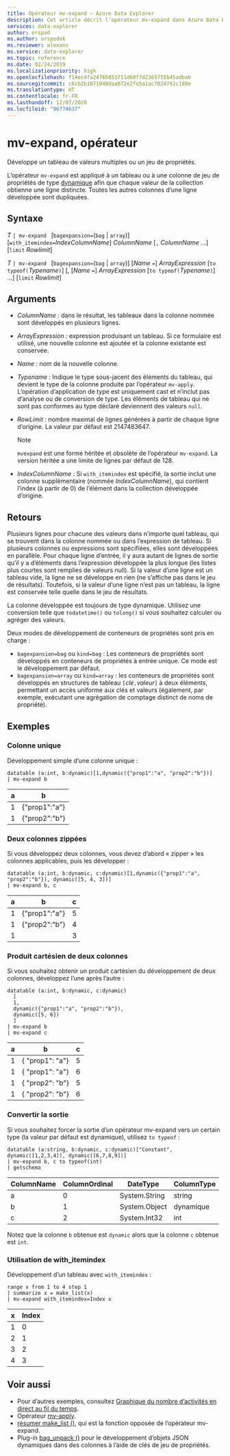 ```yaml
---
title: Opérateur mv-expand – Azure Data Explorer
description: Cet article décrit l’opérateur mv-expand dans Azure Data Explorer.
services: data-explorer
author: orspod
ms.author: orspodek
ms.reviewer: alexans
ms.service: data-explorer
ms.topic: reference
ms.date: 02/24/2019
ms.localizationpriority: high
ms.openlocfilehash: f14ec4fa24765053711d60f7d2365755b45adbab
ms.sourcegitcommit: c6cb2b1071048daa872e2fe5a1ac7024762c180e
ms.translationtype: HT
ms.contentlocale: fr-FR
ms.lasthandoff: 12/07/2020
ms.locfileid: "96774637"
---
```

# <a name="mv-expand-operator"></a>mv-expand, opérateur

Développe un tableau de valeurs multiples ou un jeu de propriétés.

L’opérateur `mv-expand` est appliqué à un tableau ou à une colonne de jeu de propriétés de type [dynamique](./scalar-data-types/dynamic.md) afin que chaque valeur de la collection obtienne une ligne distincte. Toutes les autres colonnes d’une ligne développée sont dupliquées. 

## <a name="syntax"></a>Syntaxe

*T* `| mv-expand ` [`bagexpansion=`(`bag` | `array`)] [`with_itemindex=`*IndexColumnName*] *ColumnName* [`,` *ColumnName* ...] [`limit` *Rowlimit*]

*T* `| mv-expand ` [`bagexpansion=`(`bag` | `array`)] [*Name* `=`] *ArrayExpression* [`to typeof(`*Typename*`)`] [, [*Name* `=`] *ArrayExpression* [`to typeof(`*Typename*`)`] ...] [`limit` *Rowlimit*]

## <a name="arguments"></a>Arguments

* *ColumnName :* dans le résultat, les tableaux dans la colonne nommée sont développés en plusieurs lignes. 
* *ArrayExpression :* expression produisant un tableau. Si ce formulaire est utilisé, une nouvelle colonne est ajoutée et la colonne existante est conservée.
* *Name :* nom de la nouvelle colonne.
* *Typename :* Indique le type sous-jacent des éléments du tableau, qui devient le type de la colonne produite par l’opérateur `mv-apply`. L’opération d’application de type est uniquement cast et n’inclut pas d’analyse ou de conversion de type. Les éléments de tableau qui ne sont pas conformes au type déclaré deviennent des valeurs `null`.
* *RowLimit :* nombre maximal de lignes générées à partir de chaque ligne d’origine. La valeur par défaut est 2147483647. 

  > [!NOTE]
  > `mvexpand` est une forme héritée et obsolète de l’opérateur `mv-expand`. La version héritée a une limite de lignes par défaut de 128.

* *IndexColumnName :* Si `with_itemindex` est spécifié, la sortie inclut une colonne supplémentaire (nommée *IndexColumnName*), qui contient l’index (à partir de 0) de l’élément dans la collection développée d’origine. 

## <a name="returns"></a>Retours

Plusieurs lignes pour chacune des valeurs dans n’importe quel tableau, qui se trouvent dans la colonne nommée ou dans l’expression de tableau.
Si plusieurs colonnes ou expressions sont spécifiées, elles sont développées en parallèle. Pour chaque ligne d’entrée, il y aura autant de lignes de sortie qu’il y a d’éléments dans l’expression développée la plus longue (les listes plus courtes sont remplies de valeurs null). Si la valeur d’une ligne est un tableau vide, la ligne ne se développe en rien (ne s’affiche pas dans le jeu de résultats). Toutefois, si la valeur d’une ligne n’est pas un tableau, la ligne est conservée telle quelle dans le jeu de résultats. 

La colonne développée est toujours de type dynamique. Utilisez une conversion telle que `todatetime()` ou `tolong()` si vous souhaitez calculer ou agréger des valeurs.

Deux modes de développement de conteneurs de propriétés sont pris en charge :
* `bagexpansion=bag` ou `kind=bag` : Les conteneurs de propriétés sont développés en conteneurs de propriétés à entrée unique. Ce mode est le développement par défaut.
* `bagexpansion=array` ou `kind=array` : les conteneurs de propriétés sont développés en structures de tableau `[`*clé*`,`*valeur*`]` à deux éléments, permettant un accès uniforme aux clés et valeurs (également, par exemple, exécutant une agrégation de comptage distinct de noms de propriété). 

## <a name="examples"></a>Exemples

### <a name="single-column"></a>Colonne unique

Développement simple d’une colonne unique :

<!-- csl: https://help.kusto.windows.net:443/Samples -->
 ```kusto
datatable (a:int, b:dynamic)[1,dynamic({"prop1":"a", "prop2":"b"})]
| mv-expand b 
```

|a|b|
|---|---|
|1|{"prop1":"a"}|
|1|{"prop2":"b"}|

### <a name="zipped-two-columns"></a>Deux colonnes zippées

Si vous développez deux colonnes, vous devez d’abord « zipper » les colonnes applicables, puis les développer :

<!-- csl: https://help.kusto.windows.net:443/Samples -->
```kusto
datatable (a:int, b:dynamic, c:dynamic)[1,dynamic({"prop1":"a", "prop2":"b"}), dynamic([5, 4, 3])]
| mv-expand b, c
```

|a|b|c|
|---|---|---|
|1|{"prop1":"a"}|5|
|1|{"prop2":"b"}|4|
|1||3|

### <a name="cartesian-product-of-two-columns"></a>Produit cartésien de deux colonnes

Si vous souhaitez obtenir un produit cartésien du développement de deux colonnes, développez l’une après l’autre :

<!-- csl: https://kuskusdfv3.kusto.windows.net/Kuskus -->
```kusto
datatable (a:int, b:dynamic, c:dynamic)
  [
  1,
  dynamic({"prop1":"a", "prop2":"b"}),
  dynamic([5, 6])
  ]
| mv-expand b
| mv-expand c
```

|a|b|c|
|---|---|---|
|1|{  "prop1": "a"}|5|
|1|{  "prop1": "a"}|6|
|1|{  "prop2": "b"}|5|
|1|{  "prop2": "b"}|6|

### <a name="convert-output"></a>Convertir la sortie

Si vous souhaitez forcer la sortie d’un opérateur mv-expand vers un certain type (la valeur par défaut est dynamique), utilisez `to typeof` :

<!-- csl: https://help.kusto.windows.net:443/Samples -->
```kusto
datatable (a:string, b:dynamic, c:dynamic)["Constant", dynamic([1,2,3,4]), dynamic([6,7,8,9])]
| mv-expand b, c to typeof(int)
| getschema 
```

ColumnName|ColumnOrdinal|DateType|ColumnType
-|-|-|-
a|0|System.String|string
b|1|System.Object|dynamique
c|2|System.Int32|int

Notez que la colonne `b` obtenue est `dynamic` alors que la colonne `c` obtenue est `int`.

### <a name="using-with_itemindex"></a>Utilisation de with_itemindex

Développement d’un tableau avec `with_itemindex` :

<!-- csl: https://help.kusto.windows.net:443/Samples -->
```kusto
range x from 1 to 4 step 1
| summarize x = make_list(x)
| mv-expand with_itemindex=Index x
```

|x|Index|
|---|---|
|1|0|
|2|1|
|3|2|
|4|3|
 
## <a name="see-also"></a>Voir aussi

* Pour d’autres exemples, consultez [Graphique du nombre d’activités en direct au fil du temps](./samples.md#chart-concurrent-sessions-over-time).
* Opérateur [mv-apply](./mv-applyoperator.md).
* [résumer make_list ()](makelist-aggfunction.md), qui est la fonction opposée de l’opérateur mv-expand.
* Plug-in [bag_unpack ()](bag-unpackplugin.md) pour le développement d’objets JSON dynamiques dans des colonnes à l’aide de clés de jeu de propriétés.
